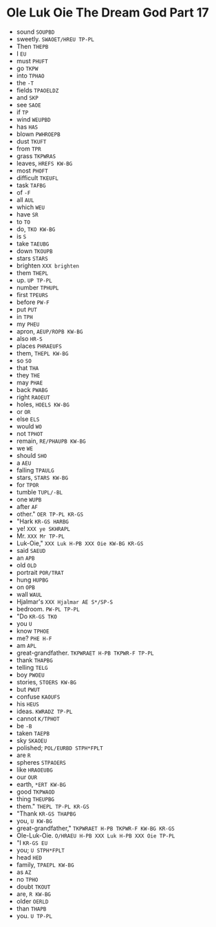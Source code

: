 # Ole Luk Oie The Dream God Part 17

* sound `SOUPBD`
* sweetly. `SWAOET/HREU TP-PL`
* Then `THEPB`
* I `EU`
* must `PHUFT`
* go `TKPW`
* into `TPHAO`
* the `-T`
* fields `TPAOELDZ`
* and `SKP`
* see `SAOE`
* if `TP`
* wind `WEUPBD`
* has `HAS`
* blown `PWHROEPB`
* dust `TKUFT`
* from `TPR`
* grass `TKPWRAS`
* leaves, `HREFS KW-BG`
* most `PHOFT`
* difficult `TKEUFL`
* task `TAFBG`
* of `-F`
* all `AUL`
* which `WEU`
* have `SR`
* to `TO`
* do, `TKO KW-BG`
* is `S`
* take `TAEUBG`
* down `TKOUPB`
* stars `STARS`
* brighten `XXX brighten`
* them `THEPL`
* up. `UP TP-PL`
* number `TPHUPL`
* first `TPEURS`
* before `PW-F`
* put `PUT`
* in `TPH`
* my `PHEU`
* apron, `AEUP/ROPB KW-BG`
* also `HR-S`
* places `PHRAEUFS`
* them, `THEPL KW-BG`
* so `SO`
* that `THA`
* they `THE`
* may `PHAE`
* back `PWABG`
* right `RAOEUT`
* holes, `HOELS KW-BG`
* or `OR`
* else `ELS`
* would `WO`
* not `TPHOT`
* remain, `RE/PHAUPB KW-BG`
* we `WE`
* should `SHO`
* a `AEU`
* falling `TPAULG`
* stars, `STARS KW-BG`
* for `TPOR`
* tumble `TUPL/-BL`
* one `WUPB`
* after `AF`
* other." `OER TP-PL KR-GS`
* "Hark `KR-GS HARBG`
* ye! `XXX ye SKHRAPL`
* Mr. `XXX Mr TP-PL`
* Luk-Oie," `XXX Luk H-PB XXX Oie KW-BG KR-GS`
* said `SAEUD`
* an `APB`
* old `OLD`
* portrait `POR/TRAT`
* hung `HUPBG`
* on `OPB`
* wall `WAUL`
* Hjalmar's `XXX Hjalmar AE S*/SP-S`
* bedroom. `PW-PL TP-PL`
* "Do `KR-GS TKO`
* you `U`
* know `TPHOE`
* me? `PHE H-F`
* am `APL`
* great-grandfather. `TKPWRAET H-PB TKPWR-F TP-PL`
* thank `THAPBG`
* telling `TELG`
* boy `PWOEU`
* stories, `STOERS KW-BG`
* but `PWUT`
* confuse `KAOUFS`
* his `HEUS`
* ideas. `KWRADZ TP-PL`
* cannot `K/TPHOT`
* be `-B`
* taken `TAEPB`
* sky `SKAOEU`
* polished; `POL/EURBD STPH*FPLT`
* are `R`
* spheres `STPAOERS`
* like `HRAOEUBG`
* our `OUR`
* earth, `*ERT KW-BG`
* good `TKPWAOD`
* thing `THEUPBG`
* them." `THEPL TP-PL KR-GS`
* "Thank `KR-GS THAPBG`
* you, `U KW-BG`
* great-grandfather," `TKPWRAET H-PB TKPWR-F KW-BG KR-GS`
* Ole-Luk-Oie. `O/HRAEU H-PB XXX Luk H-PB XXX Oie TP-PL`
* "I `KR-GS EU`
* you; `U STPH*FPLT`
* head `HED`
* family, `TPAEPL KW-BG`
* as `AZ`
* no `TPHO`
* doubt `TKOUT`
* are, `R KW-BG`
* older `OERLD`
* than `THAPB`
* you. `U TP-PL`
